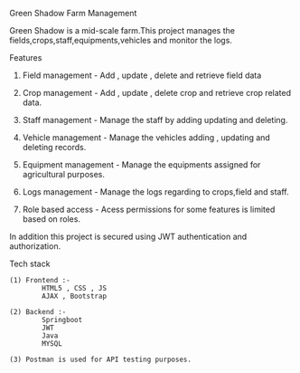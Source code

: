 

Green Shadow Farm Management

Green Shadow is a mid-scale farm.This project manages the fields,crops,staff,equipments,vehicles and monitor the logs.

Features 

 1) Field management - Add , update , delete and retrieve field data 

 2) Crop management -  Add , update , delete crop and retrieve crop related data.

 3) Staff management - Manage the staff by adding updating and deleting.

 4) Vehicle management - Manage the vehicles adding , updating and deleting records.

 5) Equipment management - Manage the equipments assigned for agricultural purposes.
 
 6) Logs management - Manage the logs regarding to crops,field and staff.

 7) Role based access - Acess permissions for some features is limited based on roles.

 In addition this project is secured using JWT authentication and authorization.

Tech stack

    (1) Frontend :-
            HTML5 , CSS , JS 
            AJAX , Bootstrap

    (2) Backend :-
            Springboot
            JWT
            Java
            MYSQL

    (3) Postman is used for API testing purposes.

 
